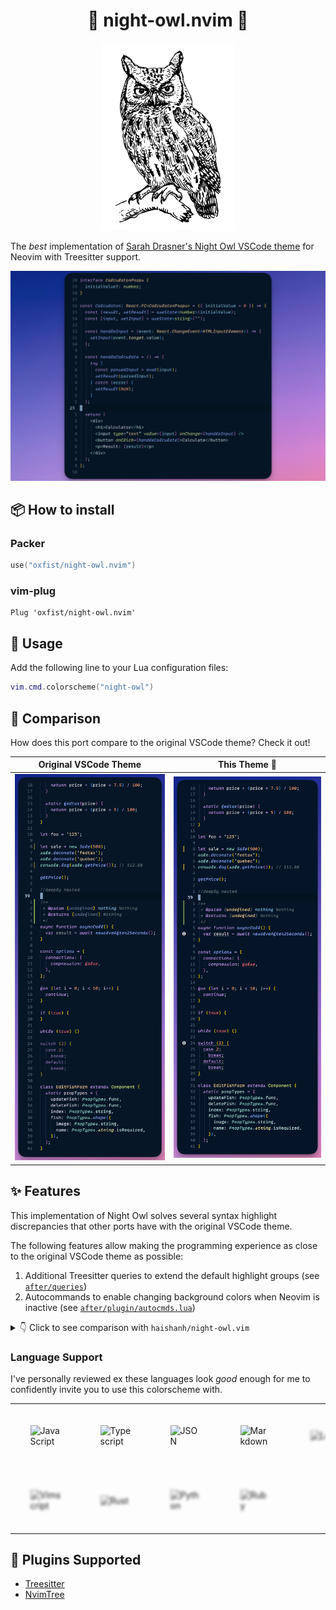 <div align="center">
    <h1>🦉 night-owl.nvim 🌌</h1>
</div>

<div align="center">
    <img src="img/dark_logo.png" height="300" alt="Logo" />
</div>

The _best_ implementation of
[Sarah Drasner's Night Owl VSCode theme](https://github.com/sdras/night-owl-vscode-theme)
for Neovim with Treesitter support.

![Syntax highlight demo image](./img/calculator.png)

## 📦 How to install

### Packer

```lua
use("oxfist/night-owl.nvim")
```

### vim-plug

```vim
Plug 'oxfist/night-owl.nvim'
```

## 🚀 Usage

Add the following line to your Lua configuration files:

```lua
vim.cmd.colorscheme("night-owl")
```

## 🔎 Comparison

How does this port compare to the original VSCode theme? Check it out!

| Original VSCode Theme                                                        | This Theme 🤩                                                              |
| ---------------------------------------------------------------------------- | -------------------------------------------------------------------------- |
| <img src="./img/vscode.png" alt="Screenshot of VSCode theme" width="1062" /> | <img src="./img/neovim.png" alt="Screenshot of this theme" width="1078" /> |

## ✨ Features

This implementation of Night Owl solves several syntax highlight discrepancies
that other ports have with the original VSCode theme.

The following features allow making the programming experience as close to the
original VSCode theme as possible:

1. Additional Treesitter queries to extend the default highlight groups (see
   [`after/queries`](./after/queries))
2. Autocommands to enable changing background colors when Neovim is inactive
   (see [`after/plugin/autocmds.lua`](./after/plugin/autocmds.lua))

<details>
    <summary>👇 Click to see comparison with <code>haishanh/night-owl.vim</code></summary>

| [haishanh/night-owl.vim](https://github.com/haishanh/night-owl.vim)             | This Theme                                                                 |
| ------------------------------------------------------------------------------- | -------------------------------------------------------------------------- |
| <img src="./img/haishanh.png" alt="Screenshot of haishanh theme" width="900" /> | <img src="./img/neovim.png" alt="Screenshot of this theme" width="1014" /> |

With Treesitter installed you can see the overall look and feel is significantly
different:

- Different colors for several keywords like `let`, `const`, `async`,
  `function`, etc. Same happens for class names `EditFishForm` and `Sale`.
- Italics _not_ applied anywhere except for comments.
- Italics _incorrectly_ applied to JSDoc keywords `@param` and `@returns`.
  <br />

</details>

### Language Support

I've personally reviewed ex these languages look _good_ enough for me to
confidently invite you to use this colorscheme with.

<style>
.languages {
    background-color: none;
}

.languages tr {
    display: flex;
}

.languages td {
    display: flex;
    justify-content: center;
    align-items: center;
    width: 7em;
    height: 7em;
}

.todo {
    filter: grayscale(100%) blur(2px);
}

.supported {
    width: 3.5em;
}
</style>

<table class="languages">
  <tr>
    <td><img src="https://upload.wikimedia.org/wikipedia/commons/6/6a/JavaScript-logo.png" title="JavaScript" alt="JavaScript" class="supported" /></td>
    <td><img src="https://upload.wikimedia.org/wikipedia/commons/4/4c/Typescript_logo_2020.svg" title="TypeScript" alt="Typescript" class="supported" /></td>
    <td><img src="https://upload.wikimedia.org/wikipedia/commons/c/c9/JSON_vector_logo.svg" title="JSON" alt="JSON" class="supported"/></td>
    <td><img src="https://upload.wikimedia.org/wikipedia/commons/4/48/Markdown-mark.svg" title="Markdown" alt="Markdown" class="supported"/></td>
    <td><img src="https://upload.wikimedia.org/wikipedia/commons/c/cf/Lua-Logo.svg" title="Lua" alt="Lua" class="supported todo"/></td>
  </tr>
  <tr>
    <td><img src="https://upload.wikimedia.org/wikipedia/commons/9/9f/Vimlogo.svg" alt="Vimscript" class="supported todo" /></td>
    <td><img src="https://upload.wikimedia.org/wikipedia/commons/d/d5/Rust_programming_language_black_logo.svg" alt="Rust" class="supported todo"/></td>
    <td><img src="https://upload.wikimedia.org/wikipedia/commons/c/c3/Python-logo-notext.svg" alt="Python" class="supported todo"/></td>
    <td><img src="https://upload.wikimedia.org/wikipedia/commons/7/73/Ruby_logo.svg" alt="Ruby" class="supported todo" /></td>
    <td></td>
  </tr>
</table>

<div align="left">

</div>

## 🧩 Plugins Supported

- [Treesitter](https://github.com/nvim-treesitter/nvim-treesitter)
- [NvimTree](https://github.com/nvim-tree/nvim-tree.lua)
